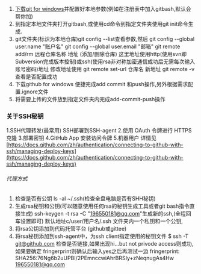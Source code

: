 
1. [下载git for windows](https://gitforwindows.org/)并配置好本地参数(例如在注册表中加入gitbash,默认会帮你加)
2. 到指定本地文件夹打开gitbash,或使用cd命令到指定文件夹使用git init命令生成.
3. git文件夹(标识为本地仓库)git config --list查看参数,然后
git config --global user.name "账户名"
git config --global user.email "邮箱"
git remote add/rm 远程仓库名称 地址 (添加/删除仓库)  这里地址使用http(使用svn即Subversion完成版本控制)或ssh(使用rsa非对称加密通信成功后无需每次输入账号密码)地址
修改地址使用 git remote set-url 仓库名 新地址
git remote -v查看是否配置成功
4. 下载github for windows 便捷完成add commit 和push操作,另外根据需求配置.ignore文件
5. 将需要上传的文件放到指定文件夹内完成add-commit-push操作

### 关于SSH秘钥
1.SSH代理转发(最常用) SSH部署到SSH-agent
2.使用 OAuth 令牌进行 HTTPS 克隆
3.部署密钥
4.GitHub App 安装访问令牌
5.机器用户
详情见[https://docs.github.com/zh/authentication/connecting-to-github-with-ssh/managing-deploy-keys](https://docs.github.com/zh/authentication/connecting-to-github-with-ssh/managing-deploy-keys)

###### 代理方式
1. 检查是否有公钥  ls -al ~/.ssh(检查全盘电脑是否有SHH秘钥) 
2. 生成rsa秘钥和公钥(可以随意使用任何rsa的秘钥生成工具或者git bash指令直接生成)
ssh-keygen -t rsa -C "196550181@qq.com"生成新的ssh,(全程回车设置即可)
默认地址c/user/用户名/.ssh  文件夹内一个私钥和一个公钥,
3.  将rsa公钥添加到代码托管平台 (github或gittee)  
4. 将rsa秘钥添加到ssh-agent中，为ssh client指定使用的秘钥文件
$ ssh -T git@github.com 检查是否链接,如果出现hi...but not privode access则成功,如果要确定
fringerprint则确认后输入yes之后再测试一边
fringerprint:
SHA256:76Ng6b2uUPBI/2PEmnccwiAhrBRSIy+zNeqnugAs4Hw 196550181@qq.com



